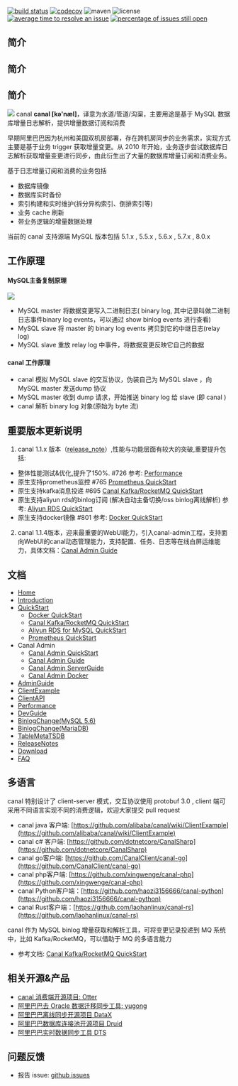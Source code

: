[![build status](https://travis-ci.com/alibaba/canal.svg?branch=master)](https://travis-ci.com/alibaba/canal)
[![codecov](https://codecov.io/gh/alibaba/canal/branch/master/graph/badge.svg)](https://codecov.io/gh/alibaba/canal)
![maven](https://img.shields.io/maven-central/v/com.alibaba.otter/canal.svg)
![license](https://img.shields.io/github/license/alibaba/canal.svg)
[![average time to resolve an issue](http://isitmaintained.com/badge/resolution/alibaba/canal.svg)](http://isitmaintained.com/project/alibaba/canal "average time to resolve an issue")
[![percentage of issues still open](http://isitmaintained.com/badge/open/alibaba/canal.svg)](http://isitmaintained.com/project/alibaba/canal "percentage of issues still open")

## 简介
## 简介
## 简介

![](https://img-blog.csdnimg.cn/20191104101735947.png)
canal
**canal [kə'næl]**，译意为水道/管道/沟渠，主要用途是基于 MySQL 数据库增量日志解析，提供增量数据订阅和消费

早期阿里巴巴因为杭州和美国双机房部署，存在跨机房同步的业务需求，实现方式主要是基于业务 trigger 获取增量变更。从 2010 年开始，业务逐步尝试数据库日志解析获取增量变更进行同步，由此衍生出了大量的数据库增量订阅和消费业务。

基于日志增量订阅和消费的业务包括
- 数据库镜像
- 数据库实时备份
- 索引构建和实时维护(拆分异构索引、倒排索引等)
- 业务 cache 刷新
- 带业务逻辑的增量数据处理

当前的 canal 支持源端 MySQL 版本包括 5.1.x , 5.5.x , 5.6.x , 5.7.x , 8.0.x

## 工作原理

#### MySQL主备复制原理
![](http://dl.iteye.com/upload/attachment/0080/3086/468c1a14-e7ad-3290-9d3d-44ac501a7227.jpg)

- MySQL master 将数据变更写入二进制日志( binary log, 其中记录叫做二进制日志事件binary log events，可以通过 show binlog events 进行查看)
- MySQL slave 将 master 的 binary log events 拷贝到它的中继日志(relay log)
- MySQL slave 重放 relay log 中事件，将数据变更反映它自己的数据

#### canal 工作原理

- canal 模拟 MySQL slave 的交互协议，伪装自己为 MySQL slave ，向 MySQL master 发送dump 协议
- MySQL master 收到 dump 请求，开始推送 binary log 给 slave (即 canal )
- canal 解析 binary log 对象(原始为 byte 流)

## 重要版本更新说明

1. canal 1.1.x 版本（[release_note](https://github.com/alibaba/canal/releases)）,性能与功能层面有较大的突破,重要提升包括:

- 整体性能测试&优化,提升了150%. #726 参考: [Performance](https://github.com/alibaba/canal/wiki/Performance)
- 原生支持prometheus监控 #765 [Prometheus QuickStart](https://github.com/alibaba/canal/wiki/Prometheus-QuickStart)
- 原生支持kafka消息投递 #695 [Canal Kafka/RocketMQ QuickStart](https://github.com/alibaba/canal/wiki/Canal-Kafka-RocketMQ-QuickStart)
- 原生支持aliyun rds的binlog订阅 (解决自动主备切换/oss binlog离线解析) 参考: [Aliyun RDS QuickStart](https://github.com/alibaba/canal/wiki/aliyun-RDS-QuickStart)
- 原生支持docker镜像 #801 参考: [Docker QuickStart](https://github.com/alibaba/canal/wiki/Docker-QuickStart)

2.  canal 1.1.4版本，迎来最重要的WebUI能力，引入canal-admin工程，支持面向WebUI的canal动态管理能力，支持配置、任务、日志等在线白屏运维能力，具体文档：[Canal Admin Guide](https://github.com/alibaba/canal/wiki/Canal-Admin-Guide)

## 文档

- [Home](https://github.com/alibaba/canal/wiki/Home)
- [Introduction](https://github.com/alibaba/canal/wiki/Introduction)
- [QuickStart](https://github.com/alibaba/canal/wiki/QuickStart)
  - [Docker QuickStart](https://github.com/alibaba/canal/wiki/Docker-QuickStart)
  - [Canal Kafka/RocketMQ QuickStart](https://github.com/alibaba/canal/wiki/Canal-Kafka-RocketMQ-QuickStart")
  - [Aliyun RDS for MySQL QuickStart](https://github.com/alibaba/canal/wiki/aliyun-RDS-QuickStart)
  - [Prometheus QuickStart](https://github.com/alibaba/canal/wiki/Prometheus-QuickStart)
- Canal Admin
  - [Canal Admin QuickStart](https://github.com/alibaba/canal/wiki/Canal-Admin-QuickStart)
  - [Canal Admin Guide](https://github.com/alibaba/canal/wiki/Canal-Admin-Guide)
  - [Canal Admin ServerGuide](https://github.com/alibaba/canal/wiki/Canal-Admin-ServerGuide)
  - [Canal Admin Docker](https://github.com/alibaba/canal/wiki/Canal-Admin-Docker)
- [AdminGuide](https://github.com/alibaba/canal/wiki/AdminGuide)
- [ClientExample](https://github.com/alibaba/canal/wiki/ClientExample)
- [ClientAPI](https://github.com/alibaba/canal/wiki/ClientAPI)
- [Performance](https://github.com/alibaba/canal/wiki/Performance)
- [DevGuide](https://github.com/alibaba/canal/wiki/DevGuide)
- [BinlogChange(MySQL 5.6)](https://github.com/alibaba/canal/wiki/BinlogChange%28mysql5.6%29)
- [BinlogChange(MariaDB)](https://github.com/alibaba/canal/wiki/BinlogChange%28MariaDB%29)
- [TableMetaTSDB](https://github.com/alibaba/canal/wiki/TableMetaTSDB)
- [ReleaseNotes](http://alibaba.github.com/canal/release.html)
- [Download](https://github.com/alibaba/canal/releases)
- [FAQ](https://github.com/alibaba/canal/wiki/FAQ)

## 多语言

canal 特别设计了 client-server 模式，交互协议使用 protobuf 3.0 , client 端可采用不同语言实现不同的消费逻辑，欢迎大家提交 pull request 
  
- canal java 客户端: [https://github.com/alibaba/canal/wiki/ClientExample](https://github.com/alibaba/canal/wiki/ClientExample)
- canal c# 客户端: [https://github.com/dotnetcore/CanalSharp](https://github.com/dotnetcore/CanalSharp)
- canal go客户端: [https://github.com/CanalClient/canal-go](https://github.com/CanalClient/canal-go)
- canal php客户端: [https://github.com/xingwenge/canal-php](https://github.com/xingwenge/canal-php)
- canal Python客户端：[https://github.com/haozi3156666/canal-python](https://github.com/haozi3156666/canal-python)
- canal Rust客户端：[https://github.com/laohanlinux/canal-rs](https://github.com/laohanlinux/canal-rs)

canal 作为 MySQL binlog 增量获取和解析工具，可将变更记录投递到 MQ 系统中，比如 Kafka/RocketMQ，可以借助于 MQ 的多语言能力 

- 参考文档: [Canal Kafka/RocketMQ QuickStart](https://github.com/alibaba/canal/wiki/Canal-Kafka-RocketMQ-QuickStart)

## 相关开源&产品

- [canal 消费端开源项目: Otter](http://github.com/alibaba/otter)
- [阿里巴巴去 Oracle 数据迁移同步工具: yugong](http://github.com/alibaba/yugong)
- [阿里巴巴离线同步开源项目 DataX](https://github.com/alibaba/datax)
- [阿里巴巴数据库连接池开源项目 Druid](https://github.com/alibaba/druid)
- [阿里巴巴实时数据同步工具 DTS](https://www.aliyun.com/product/dts)

## 问题反馈
- 报告 issue: [github issues](https://github.com/alibaba/canal/issues)
